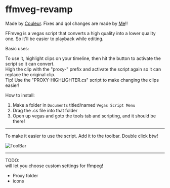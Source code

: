# ffmveg-revamp
Made by [Couleur](https://github.com/couleurm). Fixes and qol changes are made by [Me](https://github.com/Vramuser)!!
<br>

FFmveg is a vegas script that converts a high quality into a lower quality one. So it'll be easier to playback while editing. 

Basic uses:

To use it, highlight clips on your timeline, then hit the button to activate the script so it can convert. <br>
High the clip with the "proxy-" prefix and activate the script again so it can replace the original clip. <br>
Tip! Use the "PROXY-HIGHLIGHTER.cs" script to make changing the clips easier! 

How to install: 
1. Make a folder in `Documents` titled/named `Vegas Script Menu`
2. Drag the .cs file into that folder
3. Open up vegas and goto the tools tab and scripting, and it should be there!
--------------
To make it easier to use the script. Add it to the toolbar.
Double click btw! 

![ToolBar](https://github.com/user-attachments/assets/825a3f27-39bf-45db-b92b-4ebf77c51bd5)

--------------
TODO:
  <br>
  will let you choose custom settings for ffmpeg! 
- Proxy folder
- icons 
